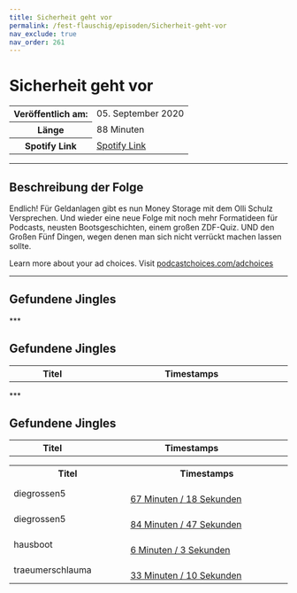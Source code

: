 ```yaml
---
title: Sicherheit geht vor 
permalink: /fest-flauschig/episoden/Sicherheit-geht-vor
nav_exclude: true
nav_order: 261
---
```


# Sicherheit geht vor 
<table class="resp-table dcf-table dcf-table-responsive dcf-table-bordered dcf-table-striped dcf-w-100%">
                    <tbody>
                        <tr>
                            <th scope="row">Veröffentlich am:</th>
                            <td data-label="Veröffentlich am:">05. September 2020</td>
                        </tr>
                        <tr>
                            <th scope="row">Länge </th>
                            <td data-label="Länge ">88 Minuten</td>
                        </tr><tr>
                                <th scope="row">Spotify Link</th>
                                <td data-label="Spotify Link"><a href="https://open.spotify.com/episode/09Nk9TgJFXaNGStNhVstGG">Spotify Link</a></td>
                            </tr></tbody>
                </table>

***

## Beschreibung der Folge

<div>
<p>Endlich! Für Geldanlagen gibt es nun Money Storage mit dem Olli Schulz Versprechen. Und wieder eine neue Folge mit noch mehr Formatideen für Podcasts, neusten Bootsgeschichten, einem großen ZDF-Quiz. UND den Großen Fünf Dingen, wegen denen man sich nicht verrückt machen lassen sollte.</p><p> </p><p>Learn more about your ad choices. Visit <a href="https://podcastchoices.com/adchoices">podcastchoices.com/adchoices</a></p>  
</div>

***

## Gefundene Jingles

<table style="display: table;">
                                    <tr>
                                        <th class="tableColumnTitle">Titel</th>
                                        <th class="tableColumnTimestamps">Timestamps</th>
                                    </tr>
                                    ***

## Gefundene Jingles

<table style="display: table;">
                                    <tr>
                                        <th class="tableColumnTitle">Titel</th>
                                        <th class="tableColumnTimestamps">Timestamps</th>
                                    </tr>
                                    ***

## Gefundene Jingles

<table style="display: table;">
                                    <tr>
                                        <th class="tableColumnTitle">Titel</th>
                                        <th class="tableColumnTimestamps">Timestamps</th>
                                    </tr>
                                    <tr>
                                <td markdown="span"  class="tableColumnTitle">diegrossen5</td>
                                <td markdown="span" class="tableColumnTimestamps">
                                <br>
                                <a href="https://open.spotify.com/episode/09Nk9TgJFXaNGStNhVstGG?t=4038">
                                67 Minuten / 18 Sekunden</a>
                                </td></tr><tr>
                                <td markdown="span"  class="tableColumnTitle">diegrossen5</td>
                                <td markdown="span" class="tableColumnTimestamps">
                                <br>
                                <a href="https://open.spotify.com/episode/09Nk9TgJFXaNGStNhVstGG?t=5087">
                                84 Minuten / 47 Sekunden</a>
                                </td></tr><tr>
                                <td markdown="span"  class="tableColumnTitle">hausboot</td>
                                <td markdown="span" class="tableColumnTimestamps">
                                <br>
                                <a href="https://open.spotify.com/episode/09Nk9TgJFXaNGStNhVstGG?t=363">
                                6 Minuten / 3 Sekunden</a>
                                </td></tr><tr>
                                <td markdown="span"  class="tableColumnTitle">traeumerschlauma</td>
                                <td markdown="span" class="tableColumnTimestamps">
                                <br>
                                <a href="https://open.spotify.com/episode/09Nk9TgJFXaNGStNhVstGG?t=1990">
                                33 Minuten / 10 Sekunden</a>
                                </td></tr></table>